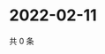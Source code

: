 # 2022-02-11

共 0 条

<!-- BEGIN WEIBO -->
<!-- 最后更新时间 Fri Feb 11 2022 18:15:32 GMT+0800 (China Standard Time) -->

<!-- END WEIBO -->

